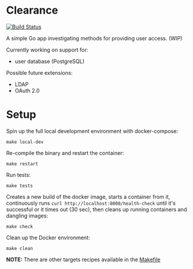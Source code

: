# Clearance

[![Build Status](https://travis-ci.org/tobinquadros/clearance.svg?branch=master)](https://travis-ci.org/tobinquadros/clearance)

A simple Go app investigating methods for providing user access. (WIP)

Currently working on support for:
- user database (PostgreSQL)

Possible future extensions:
- LDAP
- OAuth 2.0

# Setup

Spin up the full local development environment with docker-compose:

```
make local-dev
```

Re-compile the binary and restart the container:

```
make restart
```

Run tests:

```
make tests
```

Creates a new build of the docker image, starts a container from it,
continuously runs `curl http://localhost:8000/health-check` until it's
successful or it times out (30 sec), then cleans up running containers and
dangling images:

```
make check
```

Clean up the Docker environment:

```
make clean
```

**NOTE:** There are other targets recipes available in the [Makefile](Makefile)
